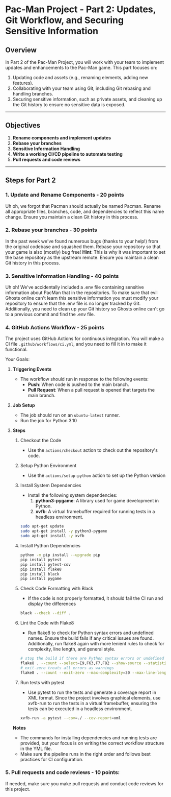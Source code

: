 # Pac-Man Project - Part 2: Updates, Git Workflow, and Securing Sensitive Information

## **Overview**
In Part 2 of the Pac-Man Project, you will work with your team to implement updates and enhancements to the Pac-Man game. This part focuses on:
1. Updating code and assets (e.g., renaming elements, adding new features).
2. Collaborating with your team using Git, including Git rebasing and handling branches.
3. Securing sensitive information, such as private assets, and cleaning up the Git history to ensure no sensitive data is exposed.

---

## **Objectives**
1. **Rename components and implement updates**
2. **Rebase your branches**
3. **Sensitive Information Handling**
4. **Write a working CI/CD pipeline to automate testing**
5. **Pull requests and code reviews** 

---

## **Steps for Part 2**

### **1. Update and Rename Components - 20 points**
Uh oh, we forgot that Pacman should actually be named Pacman. Rename all appropriate files, branches, code, and dependencies to reflect this name change. Ensure you maintain a clean Git history in this process.

### **2. Rebase your branches - 30 points**
In the past week we've found numerous bugs (thanks to your help!) from the original codebase and squashed them. Rebase your repository so that your game is also (mostly) bug free! **Hint**: This is why it was important to set the base repository as the upstream remote. Ensure you maintain a clean Git history in this process.

### **3. Sensitive Information Handling - 40 points**
Uh oh! We've accidentally included a .env file containing sensitive information about PacMan that in the repositories. To make sure that evil Ghosts online can't learn this sensitive information you must modify your repository to ensure that the .env file is no longer tracked by Git. Additionally, you need to clean up your Git history so Ghosts online can't go to a previous commit and find the .env file. 

### **4. GitHub Actions Workflow - 25 points**
The project uses GitHub Actions for continuous integration. You will make a CI file `.github/workflows/ci.yml`, and you need to fill it in to make it functional. 

Your Goals:
1. **Triggering Events**
    * The workflow should run in response to the following events:
        * **Push**: When code is pushed to the main branch.
        * **Pull Request**: When a pull request is opened that targets the main branch.
2. **Job Setup**
    * The job should run on an `ubuntu-latest` runner.
    * Run the job for Python 3.10

3. **Steps**
    1. Checkout the Code
        * Use the `actions/checkout` action to check out the repository's code.

    2. Setup Python Environment
        * Use the `actions/setup-python` action to set up the Python version
    3. Install System Dependencies
        * Install the following system dependencies:
            1. **python3-pygame**: A library used for game development in Python.
            2. **xvfb**: A virtual framebuffer required for running tests in a headless environment.
        ```bash
        sudo apt-get update
        sudo apt-get install -y python3-pygame
        sudo apt-get install -y xvfb
        ```
    4. Install Python Dependencies
        ```bash
        python -m pip install --upgrade pip
        pip install pytest
        pip install pytest-cov
        pip install flake8
        pip install black
        pip install pygame
        ```
    5. Check Code Formatting with Black
        * If the code is not properly formatted, it should fail the CI run and display the differences
        ```bash
        black --check --diff .
        ```
    6. Lint the Code with Flake8
        * Run flake8 to check for Python syntax errors and undefined names. Ensure the build fails if any critical issues are found. Additionally, run flake8 again with more lenient rules to check for complexity, line length, and general style.
        ```bash
        # stop the build if there are Python syntax errors or undefined names
        flake8 . --count --select=E9,F63,F7,F82 --show-source --statistics
        # exit-zero treats all errors as warnings
        flake8 . --count --exit-zero --max-complexity=30 --max-line-length=100 --statistics
        ```
    7. Run tests with pytest
        * Use pytest to run the tests and generate a coverage report in XML format. Since the project involves graphical elements, use xvfb-run to run the tests in a virtual framebuffer, ensuring the tests can be executed in a headless environment.
        ```bash
        xvfb-run -a pytest --cov=./ --cov-report=xml
        ```

    **Notes**
    * The commands for installing dependencies and running tests are provided, but your focus is on writing the correct workflow structure in the YML file.
    * Make sure the pipeline runs in the right order and follows best practices for CI configuration.


### 5. **Pull requests and code reviews - 10 points**: 
If needed, make sure you make pull requests and conduct code reviews for this project.
